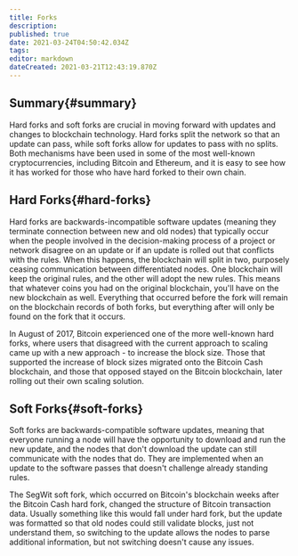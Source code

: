 ```yaml
---
title: Forks
description:
published: true
date: 2021-03-24T04:50:42.034Z
tags:
editor: markdown
dateCreated: 2021-03-21T12:43:19.870Z
---
```


## Summary{#summary}

Hard forks and soft forks are crucial in moving forward with updates and changes to blockchain technology. Hard forks split the network so that an update can pass, while soft forks allow for updates to pass with no splits. Both mechanisms have been used in some of the most well-known cryptocurrencies, including Bitcoin and Ethereum, and it is easy to see how it has worked for those who have hard forked to their own chain.

## Hard Forks{#hard-forks}

Hard forks are backwards-incompatible software updates (meaning they terminate connection between new and old nodes) that typically occur when the people involved in the decision-making process of a project or network disagree on an update or if an update is rolled out that conflicts with the rules. When this happens, the blockchain will split in two, purposely ceasing communication between differentiated nodes. One blockchain will keep the original rules, and the other will adopt the new rules. This means that whatever coins you had on the original blockchain, you'll have on the new blockchain as well. Everything that occurred before the fork will remain on the blockchain records of both forks, but everything after will only be found on the fork that it occurs.

In August of 2017, Bitcoin experienced one of the more well-known hard forks, where users that disagreed with the current approach to scaling came up with a new approach - to increase the block size. Those that supported the increase of block sizes migrated onto the Bitcoin Cash blockchain, and those that opposed stayed on the Bitcoin blockchain, later rolling out their own scaling solution.

## Soft Forks{#soft-forks}

Soft forks are backwards-compatible software updates, meaning that everyone running a node will have the opportunity to download and run the new update, and the nodes that don't download the update can still communicate with the nodes that do. They are implemented when an update to the software passes that doesn't challenge already standing rules.

The SegWit soft fork, which occurred on Bitcoin's blockchain weeks after the Bitcoin Cash hard fork, changed the structure of Bitcoin transaction data. Usually something like this would fall under hard fork, but the update was formatted so that old nodes could still validate blocks, just not understand them, so switching to the update allows the nodes to parse additional information, but not switching doesn't cause any issues.